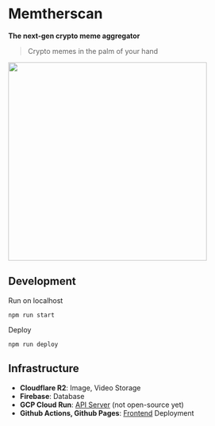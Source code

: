 # Memtherscan

**The next-gen crypto meme aggregator**

> Crypto memes in the palm of your hand

<img src="https://github.com/guzus/memtherscan/assets/50664161/3f41020a-921d-43d3-b3bc-13eaa1f99a33" width=400 />

## Development

Run on localhost

```
npm run start
```

Deploy

```
npm run deploy
```

## Infrastructure

- **Cloudflare R2**: Image, Video Storage
- **Firebase**: Database
- **GCP Cloud Run**: [API Server](https://github.com/guzus/memtherscan-server) (not open-source yet)
- **Github Actions, Github Pages**: [Frontend](https://github.com/guzus/memtherscan) Deployment
